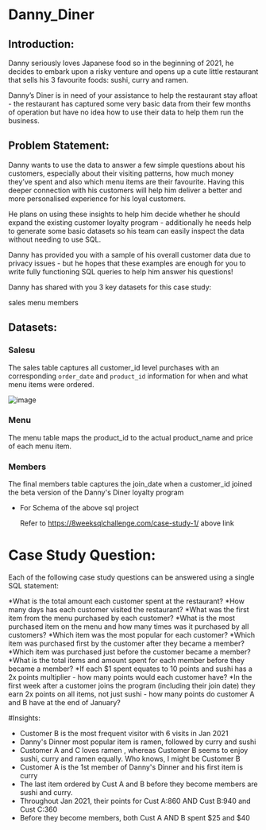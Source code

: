 # Danny_Diner

## Introduction:

Danny seriously loves Japanese food so in the beginning of 2021, he decides to embark upon a risky venture and opens up a cute little restaurant that sells his 3 favourite foods: sushi, curry and ramen.

Danny’s Diner is in need of your assistance to help the restaurant stay afloat - the restaurant has captured some very basic data from their few months of operation but have no idea how to use their data to help them run the business.

## Problem Statement:

Danny wants to use the data to answer a few simple questions about his customers, especially about their visiting patterns, how much money they’ve spent and also which menu items are their favourite. Having this deeper connection with his customers will help him deliver a better and more personalised experience for his loyal customers.

He plans on using these insights to help him decide whether he should expand the existing customer loyalty program - additionally he needs help to generate some basic datasets so his team can easily inspect the data without needing to use SQL.

Danny has provided you with a sample of his overall customer data due to privacy issues - but he hopes that these examples are enough for you to write fully functioning SQL queries to help him answer his questions!

Danny has shared with you 3 key datasets for this case study:

sales
menu
members


## Datasets:

### Salesu
The sales table captures all customer_id level purchases with an corresponding `order_date` and `product_id` information for when and what menu items were ordered.

![image](https://github.com/user-attachments/assets/64c87dc0-4773-4889-907c-f68f4212909d)


### Menu

The menu table maps the product_id to the actual product_name and price of each menu item.

### Members

The final members table captures the join_date when a customer_id joined the beta version of the Danny's Diner loyalty program

* For Schema of the above sql project

  Refer to https://8weeksqlchallenge.com/case-study-1/ above link

# Case Study Question:

Each of the following case study questions can be answered using a single SQL statement:

*What is the total amount each customer spent at the restaurant?
*How many days has each customer visited the restaurant?
*What was the first item from the menu purchased by each customer?
*What is the most purchased item on the menu and how many times was it purchased by all customers?
*Which item was the most popular for each customer?
*Which item was purchased first by the customer after they became a member?
*Which item was purchased just before the customer became a member?
*What is the total items and amount spent for each member before they became a member?
*If each $1 spent equates to 10 points and sushi has a 2x points multiplier - how many points would each customer have?
*In the first week after a customer joins the program (including their join date) they earn 2x points on all items, not just sushi - how many points do customer A and B have at the end of January?

#Insights:

* Customer B is the most frequent visitor with 6 visits in Jan 2021
* Danny's Dinner most popular item is ramen, followed by curry and sushi
* Customer A and C loves ramen , whereas Customer B seems to enjoy sushi, curry and ramen equally. Who knows, I might be Customer B
* Customer A is the 1st member of Danny's Dinner and his first item is curry
* The last item ordered by Cust A and B before they become members are sushi and curry.
* Throughout Jan 2021, their points for Cust A:860 AND Cust B:940 and Cust C:360
* Before they become members, both Cust A AND B spent $25 and $40 
